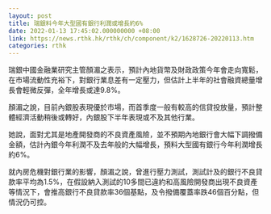 ```yaml
---
layout: post
title: 瑞銀料今年大型國有銀行利潤或增長約6%
date: 2022-01-13 17:45:02.000000000 +08:00
link: https://news.rthk.hk/rthk/ch/component/k2/1628726-20220113.htm
categories: rthk
---
```


瑞銀中國金融業研究主管顏湄之表示，預計內地貨幣及財政政策今年會走向寬鬆，在市場流動性充裕下，對銀行業息差有一定壓力，但估計上半年的社會融資總量增長會輕微反彈，全年增長或達9.8%。

顏湄之說，目前內銀股表現優於市場，而首季度一般有較高的信貸投放量，預計整體經濟活動稍後或轉好，內銀股下半年表現或不及其他行業。

她說，面對尤其是地產開發商的不良資產風險，並不預期內地銀行會大幅下調撥備金額，估計內銀今年利潤不及去年般的大幅增長，預料大型國有銀行今年利潤增長約6%。

就內房危機對銀行業的影響，顏湄之說，曾進行壓力測試，測試計及的銀行不良貸款率平均為1.5%，在假設納入測試的10多間已違約和高風險開發商出現不良資產等情況下，會推高銀行不良貸款率36個基點，及令撥備覆蓋率跌46個百分點，但情況仍可控。
